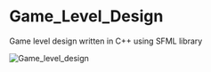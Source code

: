 # Game_Level_Design

Game level design written in C++ using SFML library 


![Game_level_design](https://user-images.githubusercontent.com/79790637/109718808-6a21e980-7bb0-11eb-92f4-d0d5579c7bb7.gif)
